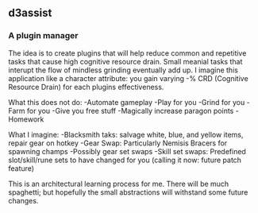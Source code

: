 ## d3assist
### A plugin manager
The idea is to create plugins that will help reduce common and repetitive tasks that cause high cognitive resource drain. Small meanial tasks that interupt the flow of mindless grinding eventually add up. I imagine this application like a character attribute: you gain varying -% CRD (Cognitive Resource Drain) for each plugins effectiveness.

What this does not do:
-Automate gameplay
-Play for you
-Grind for you
-Farm for you
-Give you free stuff
-Magically increase paragon points
-Homework

What I imagine:
-Blacksmith taks: salvage white, blue, and yellow items, repair gear on hotkey
-Gear Swap: Particularly Nemisis Bracers for spawning champs
-Possibly gear set swaps
-Skill set swaps: Predefined slot/skill/rune sets to have changed for you (calling it now: future patch feature)

This is an architectural learning process for me. There will be much spaghetti; but hopefully the small abstractions will withstand some future changes.